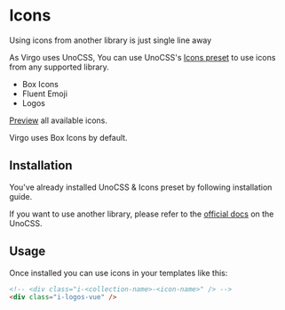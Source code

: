 # Icons

Using icons from another library is just single line away <i class="i-fluent-emoji-face-with-open-mouth"></i>

As Virgo uses UnoCSS, You can use UnoCSS's [Icons preset](https://unocss.dev/presets/icons) to use icons from any supported library.

- Box Icons <i class="i-bx-home"></i> <i class="i-bx-crown"></i> <i class="i-bx-fingerprint"></i>
- Fluent Emoji <i class="i-fluent-emoji-dollar-banknote"></i> <i class="i-fluent-emoji-face-with-tears-of-joy"></i> <i class="i-fluent-emoji-anxious-face-with-sweat"></i>
- Logos <i class="i-logos-vue"></i> <i class="i-logos-unocss"></i> <i class="i-logos-vueuse"></i>

<p class="p-1px"></p>

[Preview](https://icones.js.org/) all available icons.

<p class="p-1px"></p>

Virgo uses Box Icons by default.

## Installation

You've already installed UnoCSS & Icons preset by following installation guide.

If you want to use another library, please refer to the [official docs](https://unocss.dev/presets/icons#install) on the UnoCSS.

## Usage

Once installed you can use icons in your templates like this:

```html
<!-- <div class="i-<collection-name>-<icon-name>" /> -->
<div class="i-logos-vue" />
```
